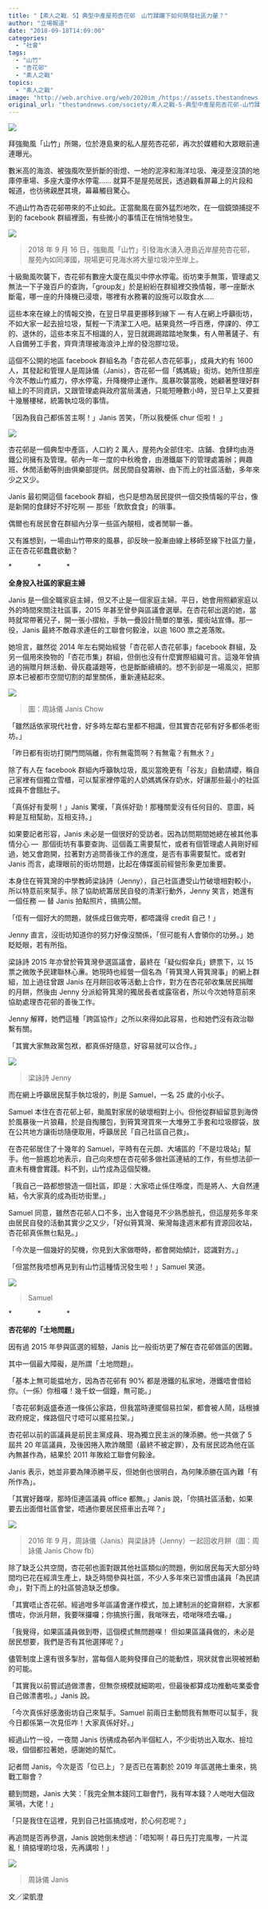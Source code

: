 ```yaml
---
title: "【素人之戰．5】典型中產屋苑杏花邨　山竹蹂躪下如何萌發社區力量？"
author: "立場報道"
date: "2018-09-18T14:09:00"
categories:
  - "社會"
tags:
  - "山竹"
  - "杏花邨"
  - "素人之戰"
topics:
  - "素人之戰"
image: "http://web.archive.org/web/2020im_/https://assets.thestandnews.com/media/photos/hanfa-04_QFsML.png"
original_url: "thestandnews.com/society/素人之戰-5-典型中產屋苑杏花邨-山竹蹂躪下如何萌發社區力量"
---
```

![](http://web.archive.org/web/2020im_/https://assets.thestandnews.com/media/photos/hanfa-04_QFsML.png)

拜強颱風「山竹」所賜，位於港島東的私人屋苑杏花邨，再次於媒體和大眾眼前連連曝光。

數米高的海浪、被強風吹至折斷的街燈、一地的泥濘和海洋垃圾、淹浸至沒頂的地庫停車場、多座大廈停水停電...... 就算不是屋苑居民，透過觀看屏幕上的片段和報道，也彷彿親歷其境，幕幕觸目驚心。

不過山竹為杏花邨帶來的不止如此。正當颱風在窗外猛烈地吹，在一個鏡頭捕捉不到的 facebook 群組裡面，有些微小的事情正在悄悄地發生。

![](http://web.archive.org/web/2020im_/https://assets.thestandnews.com/media/photos/41799599_1851332871618991_1550093971034734592_o_nCuil.png)
> 2018 年 9 月 16 日，強颱風「山竹」引發海水湧入港島近岸屋苑杏花邨，屋苑內如同澤國，現場更可見海水將大量垃圾沖至岸上。

十級颱風吹襲下，杏花邨有數座大廈在風災中停水停電。街坊束手無策，管理處又無法一下子幾百戶的查詢，「group友」於是紛紛在群組裡交換情報，哪一座斷水斷電，哪一座的升降機已浸壞，哪裡有水務署的設施可以取食水.....

這些本來在線上的情報交換，在翌日早晨更挪移到線下 — 有人在網上呼籲街坊，不如大家一起去撿垃圾，幫輕一下清潔工人吧。結果竟然一呼百應，停課的、停工的、退休的，這些本來互不相識的人，翌日就踢踢踏踏地聚集，有人帶著鏟子、有人自備勞工手套，齊齊清理被海浪沖上岸的發泡膠垃圾。

這個不公開的地區 facebook 群組名為「杏花邨人杏花邨事」，成員大約有 1600 人，其發起和管理人是周詠儀（Janis），杏花邨一個「媽媽級」街坊。她所住那座今次不敵山竹威力，停水停電，升降機停止運作。風暴吹襲當晚，她顧著整理好群組上的不同資訊，又跟管理處與政府當局溝通，只能短睡數小時，翌日早上又要捱十幾層樓梯，統籌執垃圾的事情。

「因為我自己都係苦主啊！」Janis 苦笑，「所以我梗係 chur 佢啦！ 」

![](http://web.archive.org/web/2020im_/https://assets.thestandnews.com/media/photos/father_vumLW.png)

杏花邨是一個典型中產區，人口約 2 萬人，屋苑內全部住宅、店鋪、食肆均由港鐵公司擁有及管理。邨內一年一度的中秋晚會，由港鐵屬下的管理處籌辦；興趣班、休閒活動等則由俱樂部提供。居民間自發籌辦、由下而上的社區活動，多年來少之又少。

Janis 最初開這個 facebook 群組，也只是想為居民提供一個交換情報的平台，像是新開的食肆好不好吃啊 — 那些「飲飲食食」的瑣事。

偶爾也有居民會在群組內分享一些區內靚相，或者閒聊一番。

又有誰想到，一場由山竹帶來的風暴，卻反映一股漸由線上移師至線下社區力量，正在杏花邨蠢蠢欲動？

\*             \*             \*

**全身投入社區的家庭主婦**

Janis 是一個全職家庭主婦，但又不止是一個家庭主婦。平日，她會用照顧家庭以外的時間來關注社區事，2015 年甚至曾參與區議會選舉。在杏花邨出選的她，當時就常帶著兒子，開一張小摺枱，手執一疊設計簡單的單張，擺街站宣傳。那一役，Janis 最終不敵尋求連任的工聯會何毅淦，以逾 1600 票之差落敗。

她坦言，雖然從 2014 年左右開始經營「杏花邨人杏花邨事」facebook 群組，及另一個用來換物的「杏花市集」群組，但倒也沒有什麼實際組織可言。這幾年曾搞過的捐贈月餅活動、骨灰龕議題等，也是斷斷續續的。想不到卻是一場風災，把那原本已被都市空間切割的鄰里關係，重新連結起來。

![](http://web.archive.org/web/2020im_/https://assets.thestandnews.com/media/photos/hf1_NJyi3.jpg)
> 圖：周詠儀 Janis Chow

「雖然話依家現代社會，好多時左鄰右里都不相識，但其實杏花邨有好多都係老街坊。」

「昨日都有街坊打開門問隔離，你有無電筒啊？有無電？有無水？」

除了有人在 facebook 群組內呼籲執垃圾，風災當晚更有「谷友」自動請纓，稱自己家裡有個獨立雪櫃，可以幫家裡停電的人奶媽媽保存奶水，好讓那些最小的社區成員不會餓肚子。

「真係好有愛啊！」Janis 驚嘆，「真係好勁！那種關愛沒有任何目的、意圖，純粹是互相幫助，互相支持。」

如果要記者形容，Janis 未必是一個很好的受訪者。因為訪問期間她總在被其他事情分心 —  那個街坊有事要查詢、這個義工需要幫忙，或者有個管理處人員剛好經過，她又會跑開，拉著對方追問善後工作的進度，是否有事需要幫忙。或者對 Janis 而言，處理眼前的街坊問題，比起在傳媒面前經營形象更加重要。

本身住在筲箕灣的中學教師梁詠詩（Jenny），自己社區遭受山竹破壞相對較小，所以特意前來幫手。除了協助統籌居民自發的清潔行動外，Jenny 笑言，她還有一個任務 — 替 Janis 拍點照片，搞搞公關。

「佢有一個好大的問題，就係成日做完嘢，都唔識得 credit 自己！」

Jenny 直言，沒街坊知道你的努力好像沒關係，「但可能有人會領你的功勞。」她眨眨眼，若有所指。

梁詠詩 2015 年亦曾於筲箕灣參選區議會，最終在「疑似假傘兵」鎅票下，以 15 票之微敗予民建聯林心亷。她現時也經營一個名為「筲箕灣人筲箕灣事」的網上群組，加上過往曾跟 Janis 在月餅回收等活動上合作，對方在杏花邨收集居民捐贈的月餅，然後由 Jenny 分派給筲箕灣的獨居長者或露宿者，所以今次她特意前來協助處理杏花邨的善後工作。

Jenny 解釋，她們這種「跨區協作」之所以來得如此容易，也和她們沒有政治聯繫有關。

「其實大家無政黨包袱，都真係好隨意，好容易就可以合作。」

![](http://web.archive.org/web/2020im_/https://assets.thestandnews.com/media/photos/IMG_0632_LETXz.JPG)
> 梁詠詩 Jenny

而在網上呼籲居民幫手執垃圾的，則是 Samuel，一名 25 歲的小伙子。

Samuel 本住在杏花邨上邨，颱風對家居的破壞相對上小。但他從群組留意到海傍於風暴後一片狼藉，於是自掏腰包，到筲箕灣買來一大堆勞工手套和垃圾膠袋，放在公共地方讓街坊隨便取用，呼籲居民「自己社區自己救」。

在杏花邨居住了十幾年的 Samuel，平時有在元朗、大埔區的「不是垃圾站」幫手。他一臉尷尬地表示，自己向來想在杏花邨多做社區連結的工作，有些想法卻一直未有機會實踐。料不到，山竹成為這個契機。

「我自己一路都想營造一個社區，即是：大家唔止係住喺度，而是將人、大自然連結，令大家真的成為街坊街里。」

Samuel 同意，雖然杏花邨人口不多，出入會碰見不少熟悉臉孔，但這屋苑多年來由居民自發的活動其實少之又少，「好似筲箕灣、柴灣每逢週末都有資源回收站，杏花邨真係無乜點見。」

「今次是一個幾好的契機，你見到大家做嘢時，都會開始傾計，認識對方。」

「但當然我唔想再見到有山竹這種情況發生啦！」Samuel 笑道。

![](http://web.archive.org/web/2020im_/https://assets.thestandnews.com/media/photos/IMG_0607_G0zx0.JPG)
> Samuel

\*             \*             \*

**杏花邨的「土地問題」**

因有過 2015 年參與區選的經驗，Janis 比一般街坊更了解在杏花邨做區的困難。

其中一個最大障礙，是所謂「土地問題」。

「基本上無可能揾地方，因為杏花邨有 90% 都是港鐵的私家地，港鐵唔會借給你。（一係）你租囉！幾千蚊一個鐘，無可能。」

「杏花邨剩返盛泰道一條係公家路，但我當時連擺個易拉架，都會被人鬧，話根據政府規定，條路個尺寸唔可以擺易拉架。」

杏花邨以前的區議員是前民主黨成員、現為獨立民主派的陳添勝。他一共做了 5 屆共 20 年區議員，及後因捲入欺詐醜聞（最終不被定罪），及有居民認為他在區內無甚作為，結果於 2011 年敗給工聯會何毅淦。

Janis 表示，她並非要為陳添勝平反，但她倒也很明白，為何陳添勝在區內難「有所作為」。

「其實好難㗎，那時佢連區議員 office 都無。」Janis 說，「你搞社區活動，如果要去出面借社區會堂，唔通你要居民搭車出去咩？」

![](http://web.archive.org/web/2020im_/https://assets.thestandnews.com/media/photos/hf2_rkOj5.jpg)
> 2016 年 9 月，周詠儀（Janis）與梁詠詩（Jenny）一起回收月餅（圖：周詠儀 Janis Chow fb）

除了缺乏公共空間，杏花邨也面對跟其他社區類似的問題，例如居民每天大部分時間均已花在經濟生產上，缺乏時間參與社區，不少人多年來已習慣由議員「為民請命」，對下而上的社區營造缺乏想像。

「其實唔止杏花邨。經過咁多年區議會運作模式，加上建制派的蛇齋餅粽，大家都慣咗，你派月餅，我要咪攞囉；你搞旅行團，我啱咪去，唔啱咪唔去囉。」

「我覺得，如果區議員做到嘢，這個模式無問題㗎！ 但如果區議員做的，未必是居民想要，我們是否有其他選擇呢？」

儘管制度上還有很多掣肘，當每個人能夠發揮自己的能動性，現狀就會出現被撼動的可能。

「其實我以前嘗試過做漂書，但無奈規模就細啲啦，但最後都算成功推動咗業委會自己做漂書啦。」Janis 說。

「今次真係好感激街坊自己來幫手。Samuel 前兩日主動問我有無嘢可以幫手，我今日都係第一次見佢咋！大家真係好好。」

經過山竹一役，一夜間 Janis 彷彿成為邨內半個紅人，不少街坊出入取水、撿垃圾，個個都拉著她，感謝她的幫忙。

記者問 Janis，今次是否「位已上」？是否已在籌劃於 2019 年區選捲土重來，挑戰工聯會？

聽到問題，Janis 大笑：「我完全無本錢同工聯會鬥，我有咩本錢？人哋咁大個政黨喎，大佬！」

「只是我住在這裡，見到自己社區搞成咁，於心何忍呢？」

再追問是否再參選，Janis 說她倒未想過：「唔知啊！尋日先打完風嚟，一片混亂！搞掂埋啲垃圾，先再講啦！」

![](http://web.archive.org/web/2020im_/https://assets.thestandnews.com/media/photos/IMG_0628_nVWZb.JPG)
> 周詠儀 Janis

文／梁凱澄